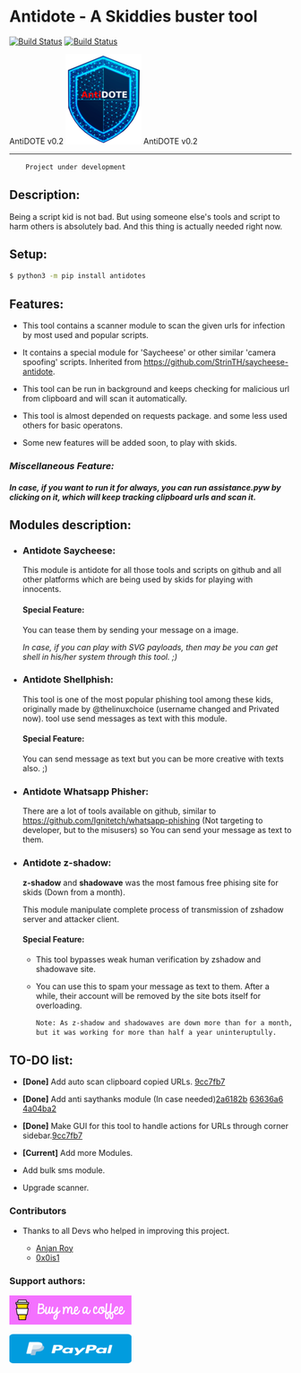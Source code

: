 # Antidote - A Skiddies buster tool

[![Build Status](https://travis-ci.com/StrinTH/Antidote.svg?branch=master)](https://travis-ci.com/StrinTH/Antidote)
[![Build Status](https://img.shields.io/badge/stage-alpha-orange)]()

AntiDOTE v0.2
![logo](./assets/logo2.png)
AntiDOTE v0.2

--------------

```sh
    Project under development
```

## Description:

Being a script kid is not bad. But using someone else's tools and script to harm others is absolutely bad. And this thing is actually needed right now.

## Setup:

```sh
$ python3 -m pip install antidotes
```

## Features:

* This tool contains a scanner module to scan the given urls for infection by most used and popular scripts.

* It contains a special module for 'Saycheese' or other similar 'camera spoofing' scripts. Inherited from <https://github.com/StrinTH/saycheese-antidote>.

* This tool can be run in background and keeps checking for malicious url from clipboard and will scan it automatically.

* This tool is almost depended on requests package. and some less used others for basic operatons.

* Some new features will be added soon, to play with skids.

### _Miscellaneous Feature:_
##### In case, if you want to run it for always, you can run assistance.pyw by clicking on it, which will keep tracking clipboard urls and scan it.

## Modules description:

* ### Antidote Saycheese:

    This module is antidote for all those tools and scripts on github and all other platforms which are being used by skids for playing with innocents.

    #### Special Feature:

    You can tease them by sending your message on a image.

    *In case, if you can play with SVG payloads, then may be you can get shell in his/her system through this tool. ;)*

* ### Antidote Shellphish:

    This tool is one of the most popular phishing tool among these kids, originally made by @thelinuxchoice (username changed  and Privated now).
    tool use send messages as text with this module.

    #### Special Feature:

    You can send message as text but you can be more creative with texts also. ;)

* ### Antidote Whatsapp Phisher:

    There are a lot of tools available on github, similar to
    <https://github.com/Ignitetch/whatsapp-phishing> (Not targeting to developer, but to the misusers)
    so You can send your message as text to them.

* ### Antidote z-shadow:

    **z-shadow** and **shadowave** was the most famous free phising site for skids (Down from a month).

    This module manipulate complete process of transmission of zshadow server and attacker client.

    #### Special Feature:
    
    * This tool bypasses weak human verification by zshadow and shadowave site.
    
    * You can use this to spam your message as text to them. After a while, their account will be removed by the site bots itself for overloading.

        ```sh
        Note: As z-shadow and shadowaves are down more than for a month, this tool is not tested so much. 
        but it was working for more than half a year uninteruptully.
        ```

## TO-DO list:

* **[Done]** Add auto scan clipboard copied URLs. [9cc7fb7](https://github.com/StrinTH/Antidote/commit/9cc7fb7)

* **[Done]** Add anti saythanks module (In case needed)[2a6182b](https://github.com/StrinTH/Antidote/commit/2a6182b) [63636a6](https://github.com/StrinTH/Antidote/commit/63636a6) [4a04ba2](https://github.com/StrinTH/Antidote/commit/4a04ba2)

* **[Done]** Make GUI for this tool to handle actions for URLs through corner sidebar.[9cc7fb7](https://github.com/StrinTH/Antidote/commit/9cc7fb7)

* **[Current]** Add more Modules.

* Add bulk sms module.

* Upgrade scanner.

### Contributors

* Thanks to all Devs who helped in improving this project.

  * [Anjan Roy](https://github.com/itzmeanjan)
  * [0x0is1](https://github.com/0x0is1)

### **Support authors**:

[![Donate](./assets/default-pink.png)](https://www.buymeacoffee.com/6dciIwk)

[![Donate](./assets/-460.png)](https://paypal.me/0x0is1?locale.x=en_GB)